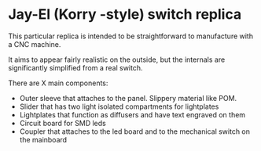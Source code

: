 # Jay-El (Korry -style) switch replica

This particular replica is intended to be 
straightforward to manufacture with a CNC machine.

It aims to appear fairly realistic on the outside, but
the internals are significantly simplified from a real switch.

There are X main components:

* Outer sleeve that attaches to the panel. Slippery material like POM. 
* Slider that has two light isolated compartments for lightplates
* Lightplates that function as diffusers and have text engraved on them
* Circuit board for SMD leds
* Coupler that attaches to the led board and to the mechanical switch on the mainboard
